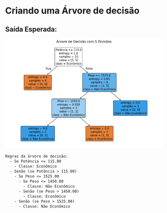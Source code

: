 # Criando uma Árvore de decisão


## Saída Esperada:

![Gráfico gerado](../../imagens/grafico7.png)

``````text
Regras da árvore de decisão:
  - Se Potência <= 115.00
    - Classe: Econômico
  - Senão (se Potência > 115.00)
    - Se Peso <= 1525.00
      - Se Peso <= 1450.00
        - Classe: Não Econômico
      - Senão (se Peso > 1450.00)
        - Classe: Econômico
    - Senão (se Peso > 1525.00)
      - Classe: Não Econômico
``````
